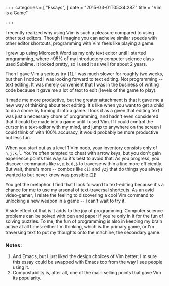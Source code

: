 +++
categories = [
  "Essays",
]
date = "2015-03-01T05:34:28Z"
title = "Vim is a Game"

+++

I recently realized why using Vim is such a pleasure compared to using other text editors. Though I imagine you can acheive similar speeds with other editor shortcuts, programming with Vim feels like playing a game.

I grew up using Microsoft Word as my only text editor until I started programming, where ~95% of my introductory computer science class used Sublime. It looked pretty, so I used it as well for about 2 years.

Then I gave Vim a serious try [1]. I was much slower for roughly two weeks, but then I noticed I was looking forward to text editing. Not programming -- text editing. It was merely convenient that I was in the business of writing code because it gave me a lot of text to edit (levels of the game to play).

It made me more productive, but the greater attachment is that it gave me a new way of thinking about text editing. It's like when you want to get a child to do a chore by turning it into a game. I took it as a given that editing text was just a necessary chore of programming, and hadn't even considered that it could be made into a game until I used Vim. If I could control the cursor in a text-editor with my mind, and jump to anywhere on the screen I could think of with 100% accuracy, it would probably be more productive but less fun.

When you start out as a level 1 Vim noob, your inventory consists only of `h,j,k,l`. You're often tempted to cheat with arrow keys, but you don't gain experience points this way so it's best to avoid that. As you progress, you discover commands like `w,e,b,0,$` to traverse within a line more efficiently. But wait, there's more -- combos like `ci)` and `y2j` that do things you always wanted to but never knew was possible [2]!

You get the metaphor. I find that I look forward to text-editing because it's a chance for me to use my arsenal of text-traversal shortcuts. As an avid video-gamer, I relate the feeling to discovering a cool Vim command to unlocking a new weapon in a game -- I can't wait to try it.

A side effect of that is it adds to the joy of programming. Computer science problems can be solved with pen and paper if you're only in it for the fun of solving puzzles. To me, the fun of programming is also in keeping my brain active at all times: either I'm thinking, which is the primary game, or I'm traversing text to put my thoughts onto the machine, the secondary game.

### Notes:

1. And Emacs, but I just liked the design choices of Vim better; I'm sure this essay could be swapped with Emacs too from the way I see people using it.
2. Compostability is, after all, one of the main selling points that gave Vim its popularity.